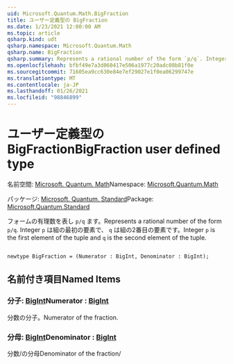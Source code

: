 ```yaml
---
uid: Microsoft.Quantum.Math.BigFraction
title: ユーザー定義型の BigFraction
ms.date: 1/23/2021 12:00:00 AM
ms.topic: article
qsharp.kind: udt
qsharp.namespace: Microsoft.Quantum.Math
qsharp.name: BigFraction
qsharp.summary: Represents a rational number of the form `p/q`. Integer `p` is the first element of the tuple and `q` is the second element of the tuple.
ms.openlocfilehash: bfbf49e7a3d060417e506a1977c20adc08b81f0e
ms.sourcegitcommit: 71605ea9cc630e84e7ef29027e1f0ea06299747e
ms.translationtype: MT
ms.contentlocale: ja-JP
ms.lasthandoff: 01/26/2021
ms.locfileid: "98846899"
---
```

# <a name="bigfraction-user-defined-type"></a><span data-ttu-id="34757-102">ユーザー定義型の BigFraction</span><span class="sxs-lookup"><span data-stu-id="34757-102">BigFraction user defined type</span></span>

<span data-ttu-id="34757-103">名前空間: [Microsoft. Quantum. Math](xref:Microsoft.Quantum.Math)</span><span class="sxs-lookup"><span data-stu-id="34757-103">Namespace: [Microsoft.Quantum.Math](xref:Microsoft.Quantum.Math)</span></span>

<span data-ttu-id="34757-104">パッケージ: [Microsoft. Quantum. Standard](https://nuget.org/packages/Microsoft.Quantum.Standard)</span><span class="sxs-lookup"><span data-stu-id="34757-104">Package: [Microsoft.Quantum.Standard](https://nuget.org/packages/Microsoft.Quantum.Standard)</span></span>


<span data-ttu-id="34757-105">フォームの有理数を表し `p/q` ます。</span><span class="sxs-lookup"><span data-stu-id="34757-105">Represents a rational number of the form `p/q`.</span></span> <span data-ttu-id="34757-106">Integer `p` は組の最初の要素で、 `q` は組の2番目の要素です。</span><span class="sxs-lookup"><span data-stu-id="34757-106">Integer `p` is the first element of the tuple and `q` is the second element of the tuple.</span></span>

```qsharp

newtype BigFraction = (Numerator : BigInt, Denominator : BigInt);
```



## <a name="named-items"></a><span data-ttu-id="34757-107">名前付き項目</span><span class="sxs-lookup"><span data-stu-id="34757-107">Named Items</span></span>

### <a name="numerator--bigint"></a><span data-ttu-id="34757-108">分子: [BigInt](xref:microsoft.quantum.lang-ref.bigint)</span><span class="sxs-lookup"><span data-stu-id="34757-108">Numerator : [BigInt](xref:microsoft.quantum.lang-ref.bigint)</span></span>

<span data-ttu-id="34757-109">分数の分子。</span><span class="sxs-lookup"><span data-stu-id="34757-109">Numerator of the fraction.</span></span>
### <a name="denominator--bigint"></a><span data-ttu-id="34757-110">分母: [BigInt](xref:microsoft.quantum.lang-ref.bigint)</span><span class="sxs-lookup"><span data-stu-id="34757-110">Denominator : [BigInt](xref:microsoft.quantum.lang-ref.bigint)</span></span>

<span data-ttu-id="34757-111">分数/の分母</span><span class="sxs-lookup"><span data-stu-id="34757-111">Denominator of the fraction/</span></span>
